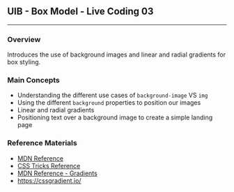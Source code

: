 ## UIB - Box Model - Live Coding 03

---

### Overview

Introduces the use of background images and linear and radial gradients for box styling.

### Main Concepts

- Understanding the different use cases of `background-image` VS `img`
- Using the different `background` properties to position our images
- Linear and radial gradients
- Positioning text over a background image to create a simple landing page

### Reference Materials

- [MDN Reference](https://developer.mozilla.org/en-US/docs/Web/CSS/background-image)
- [CSS Tricks Reference](https://css-tricks.com/almanac/properties/b/background-image/)
- [MDN Reference - Gradients](https://developer.mozilla.org/en-US/docs/Web/CSS/CSS_Images/Using_CSS_gradients)
- https://cssgradient.io/
